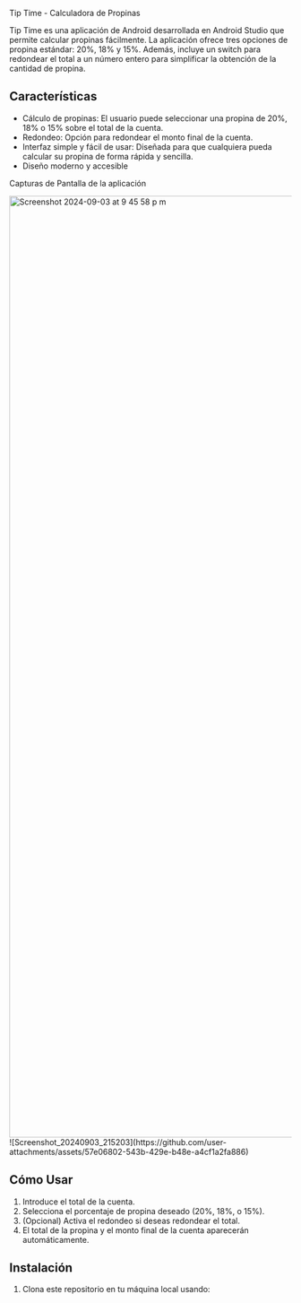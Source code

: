 Tip Time - Calculadora de Propinas

Tip Time es una aplicación de Android desarrollada en Android Studio que permite calcular propinas fácilmente. La aplicación ofrece tres opciones de propina estándar: 20%, 18% y 15%. Además, incluye un switch para redondear el total a un número entero para simplificar la obtención de la cantidad de propina.

## Características

- Cálculo de propinas: El usuario puede seleccionar una propina de 20%, 18% o 15% sobre el total de la cuenta.
- Redondeo: Opción para redondear el monto final de la cuenta.
- Interfaz simple y fácil de usar: Diseñada para que cualquiera pueda calcular su propina de forma rápida y sencilla.
- Diseño moderno y accesible

Capturas de Pantalla de la aplicación

<img width="1680" alt="Screenshot 2024-09-03 at 9 45 58 p m" src="https://github.com/user-attachments/assets/dedde665-f05d-4d88-a81c-69c86d4bae5c">
![Screenshot_20240903_215203](https://github.com/user-attachments/assets/57e06802-543b-429e-b48e-a4cf1a2fa886)

## Cómo Usar

1. Introduce el total de la cuenta.
2. Selecciona el porcentaje de propina deseado (20%, 18%, o 15%).
3. (Opcional) Activa el redondeo si deseas redondear el total.
4. El total de la propina y el monto final de la cuenta aparecerán automáticamente.

## Instalación

1. Clona este repositorio en tu máquina local usando:

